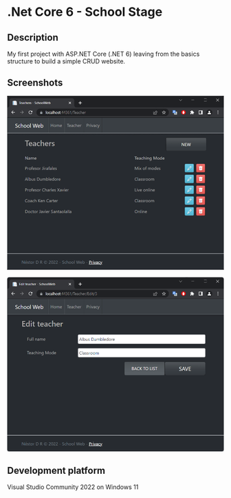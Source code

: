 # .Net Core 6 - School Stage

## Description
My first project with ASP.NET Core (.NET 6) leaving from the basics structure to build a simple CRUD website.

## Screenshots
![Index - Screenshot](/assets/index.png "Teachers Index - Screenshot")

![Edit - Screenshot](/assets/edit.png "Edit a Teacher - Screenshot")

## Development platform

Visual Studio Community 2022  on Windows 11
